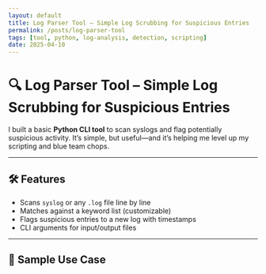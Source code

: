 ```yaml
---
layout: default
title: Log Parser Tool – Simple Log Scrubbing for Suspicious Entries
permalink: /posts/log-parser-tool
tags: [tool, python, log-analysis, detection, scripting]
date: 2025-04-10
---
```


# 🔍 Log Parser Tool – Simple Log Scrubbing for Suspicious Entries

I built a basic **Python CLI tool** to scan syslogs and flag potentially suspicious activity. It’s simple, but useful—and it’s helping me level up my scripting and blue team chops.

---

## 🛠️ Features

- Scans `syslog` or any `.log` file line by line
- Matches against a keyword list (customizable)
- Flags suspicious entries to a new log with timestamps
- CLI arguments for input/output files

---

## 🧪 Sample Use Case


